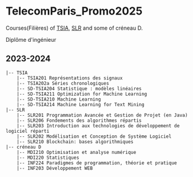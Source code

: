 # TelecomParis_Promo2025

Courses(Filières) of [TSIA](https://synapses.telecom-paris.fr/catalogue/2023-2024/parcours/1376/TSIA-filiere-traitement-du-signal-pour-l-intelligence-artificielle-creneau-c), [SLR](https://synapses.telecom-paris.fr/catalogue/2023-2024/parcours/1404/SLR-filiere-systemes-logiciels-repartis-creneau-a) and some of créneau D.

Diplôme d'ingénieur

## 2023-2024
```
|-- TSIA
    |-- TSIA201 Représentations des signaux
    |-- TSIA202a Séries chronologiques
    |-- SD-TSIA204 Statistique : modèles linéaires
    |-- SD-TSIA211 Optimization for Machine Learning
    |-- SD-TSIA210 Machine Learning
    |-- SD-TSIA214 Machine Learning for Text Mining
|-- SLR
    |-- SLR201 Programmation Avancée et Gestion de Projet (en Java)
    |-- SLR206 Fondements des algorithmes répartis
    |-- SLR203 Introduction aux technologies de développement de logiciel réparti
    |-- SLR202 Modélisation et Conception de Système Logiciel
    |-- SLR210 Blockchain: bases algorithmiques
|-- créneau D
    |-- MDI210 Optimisation et analyse numérique
    |-- MDI220 Statistiques
    |-- INF224 Paradigmes de programmation, théorie et pratique
    |-- INF203 Développement WEB
```